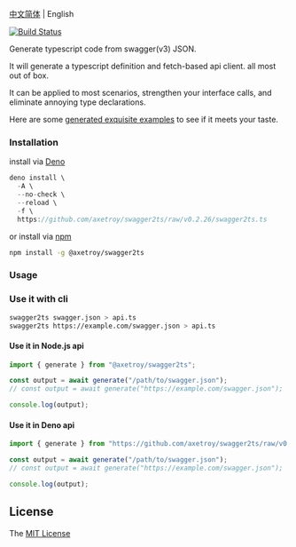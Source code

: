 [中文简体](README.md) | English

[![Build Status](https://github.com/axetroy/swagger2ts/workflows/test/badge.svg)](https://github.com/axetroy/swagger2ts/actions)

Generate typescript code from swagger(v3) JSON.

It will generate a typescript definition and fetch-based api client. all most out of box.

It can be applied to most scenarios, strengthen your interface calls, and eliminate annoying type declarations.

Here are some [generated exquisite examples](__test__/3.0) to see if it meets your taste.

### Installation

install via [Deno](https://deno.land)

```typescript
deno install \
  -A \
  --no-check \
  --reload \
  -f \
  https://github.com/axetroy/swagger2ts/raw/v0.2.26/swagger2ts.ts
```

or install via [npm](https://npmjs.com)

```bash
npm install -g @axetroy/swagger2ts
```

### Usage

### Use it with cli

```bash
swagger2ts swagger.json > api.ts
swagger2ts https://example.com/swagger.json > api.ts
```

#### Use it in Node.js api

```js
import { generate } from "@axetroy/swagger2ts";

const output = await generate("/path/to/swagger.json");
// const output = await generate("https://example.com/swagger.json");

console.log(output);
```

#### Use it in Deno api

```ts
import { generate } from "https://github.com/axetroy/swagger2ts/raw/v0.2.26/generate.ts";

const output = await generate("/path/to/swagger.json");
// const output = await generate("https://example.com/swagger.json");

console.log(output);
```

## License

The [MIT License](LICENSE)
